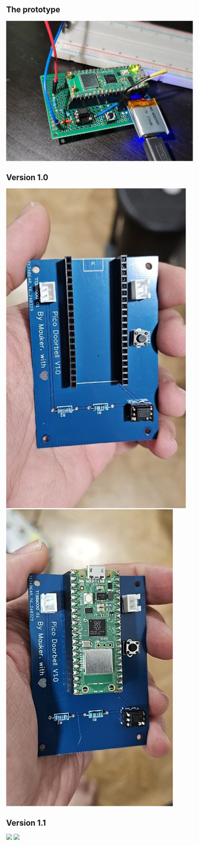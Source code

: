 ## The prototype

![](images/pico01.jpg)

## Version 1.0

![](images/picoV01_01.jpg)
![](images/picoV01_02.jpg)

## Version 1.1

![](images/picoV01_1_01.jpg)
![](images/picoV01_1_02.jpg)